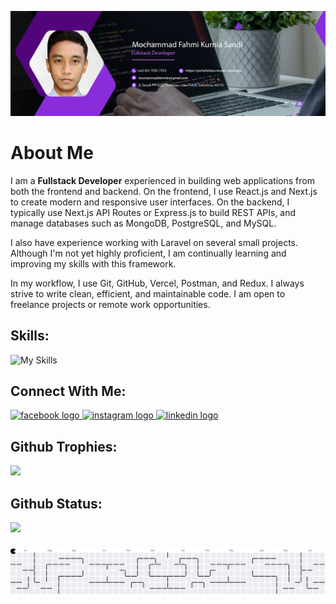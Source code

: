 ![my banner](/img/banner.png)

# About Me

I am a **Fullstack Developer** experienced in building web applications from both the frontend and backend. On the frontend, I use React.js and Next.js to create modern and responsive user interfaces. On the backend, I typically use Next.js API Routes or Express.js to build REST APIs, and manage databases such as MongoDB, PostgreSQL, and MySQL.

I also have experience working with Laravel on several small projects. Although I'm not yet highly proficient, I am continually learning and improving my skills with this framework.

In my workflow, I use Git, GitHub, Vercel, Postman, and Redux. I always strive to write clean, efficient, and maintainable code. I am open to freelance projects or remote work opportunities.

## Skills:

![My Skills](https://skillicons.dev/icons?i=html,css,javascript,typescript,php,bootstrap,tailwind,react,next,laravel&theme=dark&perline=5)

## Connect With Me:

<div align="left">
  <a href="https://web.facebook.com/ppi.fahmi" target="_blank">
    <img src="https://raw.githubusercontent.com/maurodesouza/profile-readme-generator/master/src/assets/icons/social/facebook/default.svg" width="52" height="40" alt="facebook logo"  />
  </a>
  <a href="https://instagram.com/fahmi_art17" target="_blank">
    <img src="https://raw.githubusercontent.com/maurodesouza/profile-readme-generator/master/src/assets/icons/social/instagram/default.svg" width="52" height="40" alt="instagram logo"  />
  </a>
  <a href="https://www.linkedin.com/in/mochammad-fahmi-kurnia-sandi-ba39b2227" target="_blank">
    <img src="https://raw.githubusercontent.com/maurodesouza/profile-readme-generator/master/src/assets/icons/social/linkedin/default.svg" width="52" height="40" alt="linkedin logo"  />
  </a>
</div>

## Github Trophies:

![](https://github-profile-trophy.vercel.app/?username=Mochfahmi17&theme=dracula&no-frame=true&no-bg=true&margin-w=4)

## Github Status:

![](https://github-readme-stats.vercel.app/api/top-langs/?username=Mochfahmi17&theme=jolly&hide_border=true&include_all_commits=false&count_private=false&layout=donut)

###

<picture>
  <source media="(prefers-color-scheme: dark)" srcset="https://raw.githubusercontent.com/Mochfahmi17/Mochfahmi17/output/pacman-contribution-graph-dark.svg">
  <source media="(prefers-color-scheme: light)" srcset="https://raw.githubusercontent.com/Mochfahmi17/Mochfahmi17/output/pacman-contribution-graph.svg">
  <img alt="pacman contribution graph" src="https://raw.githubusercontent.com/Mochfahmi17/Mochfahmi17/output/pacman-contribution-graph.svg">
</picture>

###
